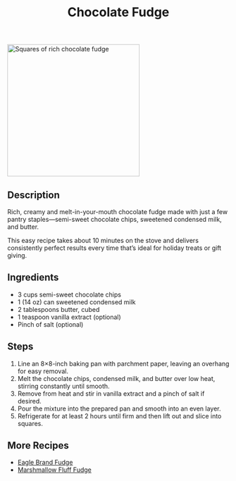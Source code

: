 <!DOCTYPE html>
<html lang="en">
<head>
  <meta charset="UTF-8">
  <title> Recipes </title>
</head>
<body>
  <!-- Page Header -->
  <header>
    <h1>Chocolate Fudge</h1>
  </header>

  <!-- Image with alt -->
  <img src="https://insanelygoodrecipes.com/wp-content/uploads/2024/12/chocolate-fudge.jpg" 
       alt="Squares of rich chocolate fudge" width="300">

  <!-- Description -->
  <h2>Description</h2>
  <p>Rich, creamy and melt-in-your-mouth chocolate fudge made with just a few pantry staples—semi-sweet chocolate chips, sweetened condensed milk, and butter.</p>
  <p>This easy recipe takes about 10 minutes on the stove and delivers consistently perfect results every time that’s ideal for holiday treats or gift giving.</p>

  <!-- Ingredients -->
  <h2>Ingredients</h2>
  <ul>
    <li>3 cups semi-sweet chocolate chips</li>
    <li>1 (14 oz) can sweetened condensed milk</li>
    <li>2 tablespoons butter, cubed</li>
    <li>1 teaspoon vanilla extract (optional)</li>
    <li>Pinch of salt (optional)</li>
  </ul>

  <!-- Steps -->
  <h2>Steps</h2>
  <ol>
    <li>Line an 8×8-inch baking pan with parchment paper, leaving an overhang for easy removal.</li>
    <li>Melt the chocolate chips, condensed milk, and butter over low heat, stirring constantly until smooth.</li>
    <li>Remove from heat and stir in vanilla extract and a pinch of salt if desired.</li>
    <li>Pour the mixture into the prepared pan and smooth into an even layer.</li>
    <li>Refrigerate for at least 2 hours until firm and then lift out and slice into squares.</li>
  </ol>

  <!-- More Recipes -->
  <h2>More Recipes</h2>
  <ul>
    <li><a href="#">Eagle Brand Fudge</a></li>
    <li><a href="#">Marshmallow Fluff Fudge</a></li>
  </ul>
</body>
</html>
